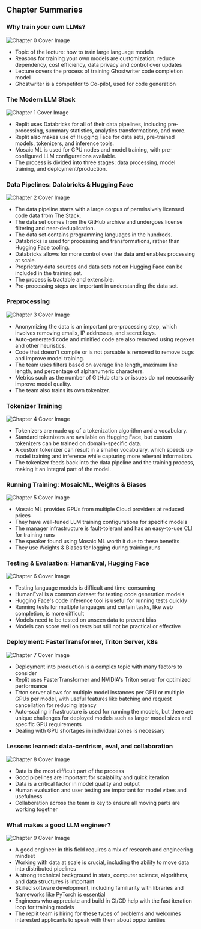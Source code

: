 ## Chapter Summaries

### Why train your own LLMs?

![Chapter 0 Cover Image](chapter_0.jpg)

- Topic of the lecture: how to train large language models
- Reasons for training your own models are customization, reduce dependency, cost efficiency, data privacy and control over updates
- Lecture covers the process of training Ghostwriter code completion model
- Ghostwriter is a competitor to Co-pilot, used for code generation

### The Modern LLM Stack

![Chapter 1 Cover Image](chapter_1.jpg)

- Replit uses Databricks for all of their data pipelines, including pre-processing, summary statistics, analytics transformations, and more.
- Replit also makes use of Hugging Face for data sets, pre-trained models, tokenizers, and inference tools.
- Mosaic ML is used for GPU nodes and model training, with pre-configured LLM configurations available.
- The process is divided into three stages: data processing, model training, and deployment/production.

### Data Pipelines: Databricks & Hugging Face

![Chapter 2 Cover Image](chapter_2.jpg)

- The data pipeline starts with a large corpus of permissively licensed code data from The Stack.
- The data set comes from the GitHub archive and undergoes license filtering and near-deduplication.
- The data set contains programming languages in the hundreds.
- Databricks is used for processing and transformations, rather than Hugging Face tooling.
- Databricks allows for more control over the data and enables processing at scale.
- Proprietary data sources and data sets not on Hugging Face can be included in the training set.
- The process is tractable and extensible.
- Pre-processing steps are important in understanding the data set.

### Preprocessing

![Chapter 3 Cover Image](chapter_3.jpg)

- Anonymizing the data is an important pre-processing step, which involves removing emails, IP addresses, and secret keys.
- Auto-generated code and minified code are also removed using regexes and other heuristics.
- Code that doesn't compile or is not parsable is removed to remove bugs and improve model training.
- The team uses filters based on average line length, maximum line length, and percentage of alphanumeric characters.
- Metrics such as the number of GitHub stars or issues do not necessarily improve model quality.
- The team also trains its own tokenizer.

### Tokenizer Training

![Chapter 4 Cover Image](chapter_4.jpg)

- Tokenizers are made up of a tokenization algorithm and a vocabulary.
- Standard tokenizers are available on Hugging Face, but custom tokenizers can be trained on domain-specific data.
- A custom tokenizer can result in a smaller vocabulary, which speeds up model training and inference while capturing more relevant information.
- The tokenizer feeds back into the data pipeline and the training process, making it an integral part of the model.

### Running Training: MosaicML, Weights & Biases

![Chapter 5 Cover Image](chapter_5.jpg)

- Mosaic ML provides GPUs from multiple Cloud providers at reduced prices
- They have well-tuned LLM training configurations for specific models
- The manager infrastructure is fault-tolerant and has an easy-to-use CLI for training runs
- The speaker found using Mosaic ML worth it due to these benefits
- They use Weights & Biases for logging during training runs

### Testing & Evaluation: HumanEval, Hugging Face

![Chapter 6 Cover Image](chapter_6.jpg)

- Testing language models is difficult and time-consuming
- HumanEval is a common dataset for testing code generation models
- Hugging Face's code inference tool is useful for running tests quickly
- Running tests for multiple languages and certain tasks, like web completion, is more difficult
- Models need to be tested on unseen data to prevent bias
- Models can score well on tests but still not be practical or effective

### Deployment: FasterTransformer, Triton Server, k8s

![Chapter 7 Cover Image](chapter_7.jpg)

- Deployment into production is a complex topic with many factors to consider
- Replit uses FasterTransformer and NVIDIA's Triton server for optimized performance
- Trton server allows for multiple model instances per GPU or multiple GPUs per model, with useful features like batching and request cancellation for reducing latency
- Auto-scaling infrastructure is used for running the models, but there are unique challenges for deployed models such as larger model sizes and specific GPU requirements
- Dealing with GPU shortages in individual zones is necessary

### Lessons learned: data-centrism, eval, and collaboration

![Chapter 8 Cover Image](chapter_8.jpg)

- Data is the most difficult part of the process
- Good pipelines are important for scalability and quick iteration
- Data is a critical factor in model quality and output
- Human evaluation and user testing are important for model vibes and usefulness
- Collaboration across the team is key to ensure all moving parts are working together

### What makes a good LLM engineer?

![Chapter 9 Cover Image](chapter_9.jpg)

- A good engineer in this field requires a mix of research and engineering mindset
- Working with data at scale is crucial, including the ability to move data into distributed pipelines
- A strong technical background in stats, computer science, algorithms, and data structures is important
- Skilled software development, including familiarity with libraries and frameworks like PyTorch is essential
- Engineers who appreciate and build in CI/CD help with the fast iteration loop for training models
- The replit team is hiring for these types of problems and welcomes interested applicants to speak with them about opportunities
